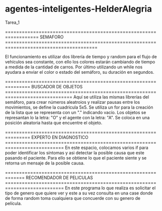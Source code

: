 # agentes-inteligentes-HelderAlegria
Tarea_1



 ================================================================== SEMAFORO =======================================================================================

El funcionamiento es utilizar dos librería de tiempo y random para el flujo de vehículos sea constante, con ello los colores estarán cambiando de tiempo a medida de la cantidad de carros. Por último utilizando un while nos ayudara a enviar el color o estado del semáforo, su duración en segundos.


 =============================================================== BUSCADOR DE OBJETOS ==============================================================================
Aquí se utiliza las mismas librerías del semáforo, para  crear números aleatroios y realizar pausas entre los movimientos, se define la cuadricula 5x5. Se utiliza un 
for para la creación de la lista que se representa con un "." indicando vacío. Los objetos se represantan lo la letra: "O" y el agente con la letra: "A". Se coloca en una posición aleatoria hasta que encuentre el objeto.

 =============================================================== EXPERTO EN DIAGNOSTICO ===========================================================================
En este espacio, colocamos varios if para poder identificar los síntomas y asi detectar la posible causa que este pasando el paciente. Para ello se obtiene lo que el 
paciente siente y se retorna un mensaje de la posible causa.

 ============================================================= RECOMENDADOR DE PELICULAS ===========================================================================
En este programa lo que realiza es solicitar el tipo de genero que quiere ver y este a su vez consulta en una case donde de forma random toma cualquiera que concuerde
con su genero de película.
